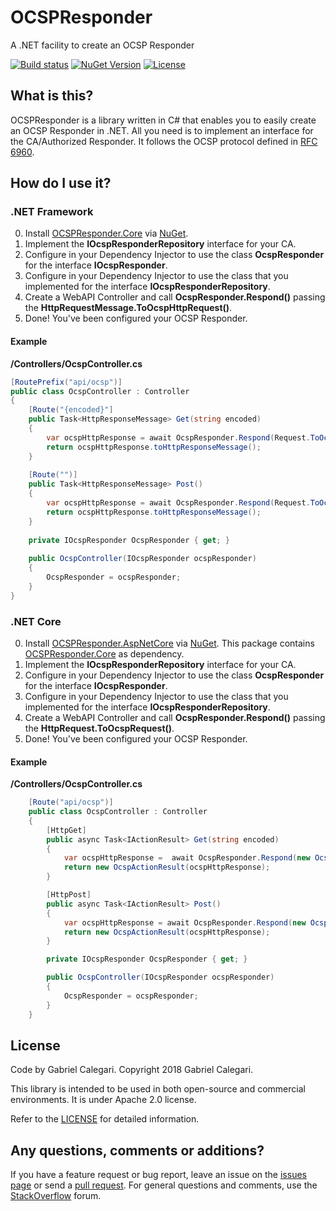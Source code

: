 # OCSPResponder
A .NET facility to create an OCSP Responder

[![Build status](https://ci.appveyor.com/api/projects/status/lhqukqop1eh385wt?svg=true)](https://ci.appveyor.com/project/gabrielcalegari/ocspresponder)
[![NuGet Version](http://img.shields.io/nuget/vpre/OcspResponder.Core.svg)](https://www.nuget.org/packages/OcspResponder.Core)
[![License](https://img.shields.io/badge/license-apache-blue.svg)](http://www.apache.org/licenses/LICENSE-2.0)

## What is this?

OCSPResponder is a library written in C# that enables you to easily create an OCSP Responder in .NET. All you need is to implement an interface for the CA/Authorized Responder. It follows the OCSP protocol defined in [RFC 6960](https://tools.ietf.org/html/rfc6960).

## How do I use it?

### .NET Framework

0. Install [OCSPResponder.Core](http://nuget.org/List/Packages/OSCPResponder.Core) via [NuGet](http://nuget.org).
1. Implement the **IOcspResponderRepository** interface for your CA.
2. Configure in your Dependency Injector to use the class **OcspResponder** for the interface **IOcspResponder**.
3. Configure in your Dependency Injector to use the class that you implemented for the interface **IOcspResponderRepository**.
4. Create a WebAPI Controller and call **OcspResponder.Respond()** passing the **HttpRequestMessage.ToOcspHttpRequest()**.
5. Done! You've been configured your OCSP Responder.

#### Example

**/Controllers/OcspController.cs**

```csharp
[RoutePrefix("api/ocsp")]
public class OcspController : Controller
{
    [Route("{encoded}"]
    public Task<HttpResponseMessage> Get(string encoded)
    {
        var ocspHttpResponse = await OcspResponder.Respond(Request.ToOcspHttpRequest());
        return ocspHttpResponse.toHttpResponseMessage();
    }
    
    [Route("")]
    public Task<HttpResponseMessage> Post()
    {
        var ocspHttpResponse = await OcspResponder.Respond(Request.ToOcspHttpRequest());
        return ocspHttpResponse.toHttpResponseMessage();
    }
    
    private IOcspResponder OcspResponder { get; }
    
    public OcspController(IOcspResponder ocspResponder)
    {
        OcspResponder = ocspResponder;
    }
}
```

### .NET Core

0. Install [OCSPResponder.AspNetCore](https://www.nuget.org/packages/OcspResponder.AspNetCore) via [NuGet](http://nuget.org). This package contains [OCSPResponder.Core](http://nuget.org/List/Packages/OSCPResponder.Core) as dependency.
1. Implement the **IOcspResponderRepository** interface for your CA.
2. Configure in your Dependency Injector to use the class **OcspResponder** for the interface **IOcspResponder**.
3. Configure in your Dependency Injector to use the class that you implemented for the interface **IOcspResponderRepository**.
4. Create a WebAPI Controller and call **OcspResponder.Respond()** passing the **HttpRequest.ToOcspRequest()**.
5. Done! You've been configured your OCSP Responder.

#### Example

**/Controllers/OcspController.cs**

```csharp
    [Route("api/ocsp")]
    public class OcspController : Controller
    {
        [HttpGet]
        public async Task<IActionResult> Get(string encoded)
        {          
            var ocspHttpResponse =  await OcspResponder.Respond(new OcspHttpRequest());
            return new OcspActionResult(ocspHttpResponse);
        }

        [HttpPost]
        public async Task<IActionResult> Post()
        {
            var ocspHttpResponse = await OcspResponder.Respond(new OcspHttpRequest());
            return new OcspActionResult(ocspHttpResponse);
        }

        private IOcspResponder OcspResponder { get; }

        public OcspController(IOcspResponder ocspResponder)
        {
            OcspResponder = ocspResponder;
        }
    }
```

## License

Code by Gabriel Calegari. Copyright 2018 Gabriel Calegari.

This library is intended to be used in both open-source and commercial environments. It is under Apache 2.0 license.

Refer to the [LICENSE](https://github.com/gabrielcalegari/OCSPResponder/blob/master/LICENSE) for detailed information. 

## Any questions, comments or additions?
If you have a feature request or bug report, leave an issue on the [issues page](https://github.com/gabrielcalegari/OCSPResponder/issues) or send a [pull request](https://github.com/gabrielcalegari/OCSPResponder/pulls). For general questions and comments, use the [StackOverflow](https://stackoverflow.com/) forum.
